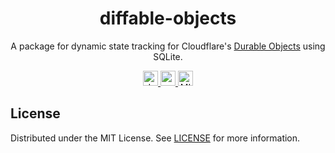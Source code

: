 <h1 align="center">diffable-objects</h1>

<p align="center">
  A package for dynamic state tracking for Cloudflare's <a href="https://developers.cloudflare.com/durable-objects/">Durable Objects</a> using SQLite.
</p>

<p align="center">
  <a href="https://www.npmjs.com/package/diffable-objects">
    <img src="https://img.shields.io/npm/v/diffable-objects?style=for-the-badge" alt="downloads" height="24">
  </a>
  <a href="https://www.npmjs.com/package/diffable-objects">
    <img src="https://img.shields.io/github/actions/workflow/status/zebp/diffable-objects/ci.yaml?branch=main&style=for-the-badge" alt="npm version" height="24">
  </a>
  <a href="https://github.com/zebp/diffable-objects">
    <img src="https://img.shields.io/badge/license-MIT-green?style=for-the-badge" alt="MIT license" height="24">
  </a>
</p>

## License

Distributed under the MIT License. See [LICENSE](LICENSE) for more information.
